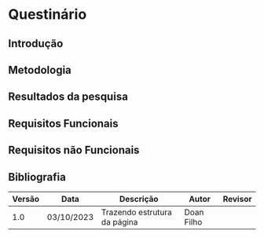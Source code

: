 # **Questinário**

## **Introdução**

## **Metodologia**

## **Resultados da pesquisa**

## **Requisitos Funcionais**

## **Requisitos não Funcionais**

## **Bibliografia**


| Versão | Data       | Descrição            | Autor          | Revisor        |
|--------|------------|----------------------|----------------|--------------- |
| 1.0    | 03/10/2023 | Trazendo estrutura da página     | Doan Filho     |     |
 